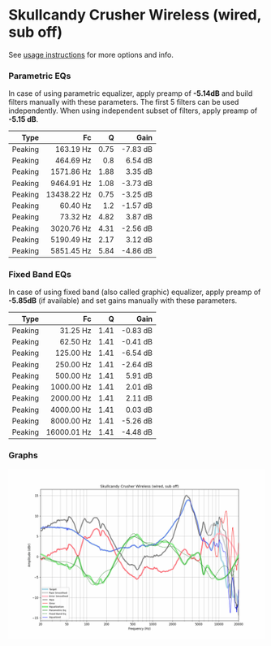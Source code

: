 # Skullcandy Crusher Wireless (wired, sub off)
See [usage instructions](https://github.com/jaakkopasanen/AutoEq#usage) for more options and info.

### Parametric EQs
In case of using parametric equalizer, apply preamp of **-5.14dB** and build filters manually
with these parameters. The first 5 filters can be used independently.
When using independent subset of filters, apply preamp of **-5.15 dB**.

| Type    | Fc          |    Q | Gain     |
|--------:|------------:|-----:|---------:|
| Peaking | 163.19 Hz   | 0.75 | -7.83 dB |
| Peaking | 464.69 Hz   | 0.8  | 6.54 dB  |
| Peaking | 1571.86 Hz  | 1.88 | 3.35 dB  |
| Peaking | 9464.91 Hz  | 1.08 | -3.73 dB |
| Peaking | 13438.22 Hz | 0.75 | -3.25 dB |
| Peaking | 60.40 Hz    | 1.2  | -1.57 dB |
| Peaking | 73.32 Hz    | 4.82 | 3.87 dB  |
| Peaking | 3020.76 Hz  | 4.31 | -2.56 dB |
| Peaking | 5190.49 Hz  | 2.17 | 3.12 dB  |
| Peaking | 5851.45 Hz  | 5.84 | -4.86 dB |

### Fixed Band EQs
In case of using fixed band (also called graphic) equalizer, apply preamp of **-5.85dB**
(if available) and set gains manually with these parameters.

| Type    | Fc          |    Q | Gain     |
|--------:|------------:|-----:|---------:|
| Peaking | 31.25 Hz    | 1.41 | -0.83 dB |
| Peaking | 62.50 Hz    | 1.41 | -0.41 dB |
| Peaking | 125.00 Hz   | 1.41 | -6.54 dB |
| Peaking | 250.00 Hz   | 1.41 | -2.64 dB |
| Peaking | 500.00 Hz   | 1.41 | 5.91 dB  |
| Peaking | 1000.00 Hz  | 1.41 | 2.01 dB  |
| Peaking | 2000.00 Hz  | 1.41 | 2.11 dB  |
| Peaking | 4000.00 Hz  | 1.41 | 0.03 dB  |
| Peaking | 8000.00 Hz  | 1.41 | -5.26 dB |
| Peaking | 16000.01 Hz | 1.41 | -4.48 dB |

### Graphs
![](./Skullcandy%20Crusher%20Wireless%20(wired,%20sub%20off).png)
